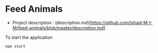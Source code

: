 # Feed Animals

* Project description : (description.md)[https://github.com/Ishad-M-I-M/feed-animals/blob/master/description.md]

To start the application

```bash
npm start
```
